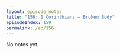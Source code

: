 ```yaml
---
layout: episode_notes
title: "156: 1 Corinthians — Broken Body"
episodeIndex: 159
permalink: /ep/156
---
```

No notes yet.
